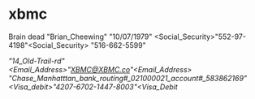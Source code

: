 # xbmc
Brain dead
<Name>"Brian_Cheewing"<Name>
  <Birthday>"10/07/1979"<Birthday>
   <Social_Security>"552-97-4198"<Social_Security>
     <Phone>"516-662-5599"<Phone>
       <Address>"14_Old-Trail-rd"<Address>
         <Email_Address>"XBMC@XBMC.co"<Email_Address>
           <Bank>"Chase_Manhatttan_bank_routing#_021000021_account#_583862169"<Bank>
             <Visa_debit>"4207-6702-1447-8003"<Visa_Debit
